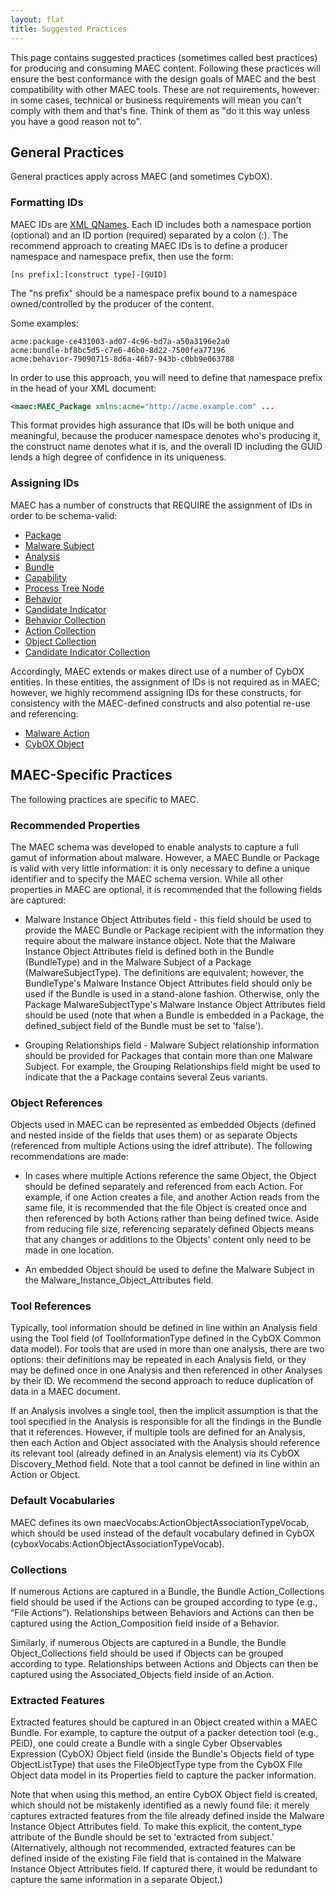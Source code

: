 ```yaml
---
layout: flat
title: Suggested Practices
---
```


This page contains suggested practices (sometimes called best practices) for producing and consuming MAEC content. Following these practices will ensure the best conformance with the design goals of MAEC and the best compatibility with other MAEC tools. These are not requirements, however: in some cases, technical or business requirements will mean you can't comply with them and that's fine. Think of them as "do it this way unless you have a good reason not to".

## General Practices

General practices apply across MAEC (and sometimes CybOX).

### Formatting IDs

MAEC IDs are [XML QNames](http://en.wikipedia.org/wiki/QName). Each ID includes both a namespace portion (optional) and an ID portion (required) separated by a colon (:). The recommend approach to creating MAEC IDs is to define a producer namespace and namespace prefix, then use the form:

`[ns prefix]:[construct type]-[GUID]`

The "ns prefix" should be a namespace prefix bound to a namespace owned/controlled by the producer of the content.

Some examples:

    acme:package-ce431003-ad07-4c96-bd7a-a50a3196e2a0
    acme:bundle-bf8bc5d5-c7e6-46b0-8d22-7500fea77196
    acme:behavior-79090715-8d6a-46b7-943b-c0bb9e063788

In order to use this approach, you will need to define that namespace prefix in the head of your XML document:

```xml
<maec:MAEC_Package xmlns:acme="http://acme.example.com" ...
```

This format provides high assurance that IDs will be both unique and meaningful, because the producer namespace denotes who's producing it, the construct name denotes what it is, and the overall ID including the GUID lends a high degree of confidence in its uniqueness.

### Assigning IDs

MAEC has a number of constructs that REQUIRE the assignment of IDs in order to be schema-valid:

* [Package](/data-model/{{site.current_version}}/maecPackage/PackageType)
* [Malware Subject](/data-model/{{site.current_version}}/maecPackage/MalwareSubjectType)
* [Analysis](/data-model/{{site.current_version}}/maecPackage/AnalysisType)
* [Bundle](/data-model/{{site.current_version}}/maecBundle/BundleType)
* [Capability](/data-model/{{site.current_version}}/maecBundle/CapabilityType)
* [Process Tree Node](/data-model/{{site.current_version}}/maecBundle/ProcessTreeNodeType)
* [Behavior](/data-model/{{site.current_version}}/maecBundle/BehaviorType)
* [Candidate Indicator](/data-model/{{site.current_version}}/maecBundle/CandidateIndicatorType)
* [Behavior Collection](/data-model/{{site.current_version}}/maecBundle/BehaviorCollectionType)
* [Action Collection](/data-model/{{site.current_version}}/maecBundle/ActionCollectionType)
* [Object Collection](/data-model/{{site.current_version}}/maecBundle/ObjectCollectionType)
* [Candidate Indicator Collection](/data-model/{{site.current_version}}/maecBundle/CandidateIndicatorCollectionType)

Accordingly, MAEC extends or makes direct use of a number of CybOX entities. In these entities, the assignment of IDs is not required as in MAEC; however, we highly recommend assigning IDs for these constructs, for consistency with the MAEC-defined constructs and also potential re-use and referencing:

* [Malware Action](/data-model/{{site.current_version}}/maecBundle/MalwareActionType)
* [CybOX Object](/data-model/{{site.current_version}}/cybox/ObjectType)

## MAEC-Specific Practices

The following practices are specific to MAEC.

### Recommended Properties

The MAEC schema was developed to enable analysts to capture a full gamut of information about malware. However, a MAEC Bundle or Package is valid with very little information: it is only necessary to define a unique identifier and to specify the MAEC schema version. While all other properties in MAEC are optional, it is recommended that the following fields are captured:

* Malware Instance Object Attributes field - this field should be used to provide the MAEC Bundle or Package recipient with the information they require about the malware instance object. Note that the Malware Instance Object Attributes field is defined both in the Bundle (BundleType) and in the Malware Subject of a Package (MalwareSubjectType).  The definitions are equivalent; however, the BundleType's Malware Instance Object Attributes field should only be used if the Bundle is used in a stand-alone fashion.  Otherwise, only the Package MalwareSubjectType's Malware Instance Object Attributes field should be used (note that when a Bundle is embedded in a Package, the defined_subject field of the Bundle must be set to 'false').

* Grouping Relationships field - Malware Subject relationship information should be provided for Packages that contain more than one Malware Subject. For example, the Grouping Relationships field might be used to indicate that the a Package contains several Zeus variants.

### Object References
Objects used in MAEC can be represented as embedded Objects (defined and nested inside of the fields that uses them) or as separate Objects (referenced from multiple Actions using the idref attribute).  The following recommendations are made:

* In cases where multiple Actions reference the same Object, the Object should be defined separately and referenced from each Action. For example, if one Action creates a file, and another Action reads from the same file, it is recommended that the file Object is created once and then referenced by both Actions rather than being defined twice. Aside from reducing file size, referencing separately defined Objects means that any changes or additions to the Objects' content only need to be made in one location.

* An embedded Object should be used to define the Malware Subject in the Malware_Instance_Object_Attributes field.

### Tool References

Typically, tool information should be defined in line within an Analysis field using the Tool field (of ToolInformationType defined in the CybOX Common data model).  For tools that are used in more than one analysis, there are two options: their definitions may be repeated in each Analysis field, or they may be defined once in one Analysis and then referenced in other Analyses by their ID.  We recommend the second approach to reduce duplication of data in a MAEC document.

If an Analysis involves a single tool, then the implicit assumption is that the tool specified in the Analysis is responsible for all the findings in the Bundle that it references. However, if multiple tools are defined for an Analysis, then each Action and Object associated with the Analysis should reference its relevant tool (already defined in an Analysis element) via its CybOX Discovery_Method field.  Note that a tool cannot be defined in line within an Action or Object.

### Default Vocabularies

MAEC defines its own maecVocabs:ActionObjectAssociationTypeVocab, which should be used instead of the default vocabulary defined in CybOX (cyboxVocabs:ActionObjectAssociationTypeVocab).

### Collections

If numerous Actions are captured in a Bundle, the Bundle Action_Collections field should be used if the Actions can be grouped according to type (e.g., “File Actions”).  Relationships between Behaviors and Actions can then be captured using the Action_Composition field inside of a Behavior.

Similarly, if numerous Objects are captured in a Bundle, the Bundle Object_Collections field should be used if Objects can be grouped according to type.  Relationships between Actions and Objects can then be captured using the Associated_Objects field inside of an Action.

### Extracted Features
Extracted features should be captured in an Object created within a MAEC Bundle.  For example, to capture the output of a packer detection tool (e.g., PEiD), one could create a  Bundle with a single Cyber Observables Expression (CybOX) Object field (inside the Bundle's Objects field of type ObjectListType) that uses the FileObjectType type from the CybOX File Object data model in its Properties field to capture the packer information. 

Note that when using this method, an entire CybOX Object field is created, which should not be mistakenly identified as a newly found file: it merely captures extracted features from the file already defined inside the Malware Instance Object Attributes field. To make this explicit, the content_type attribute of the Bundle should be set to 'extracted from subject.'
(Alternatively, although not recommended, extracted features can be defined inside of the existing File field that is contained in the Malware Instance Object Attributes field. If captured there, it would be redundant to capture the same information in a separate Object.)

